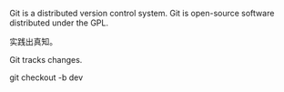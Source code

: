 Git is a distributed version control system.
Git is open-source software distributed under the GPL.</br>

实践出真知。

Git tracks changes.

git checkout -b dev